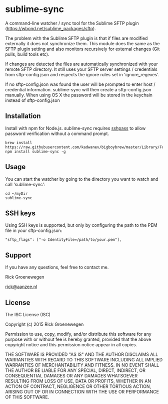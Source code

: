 # sublime-sync

A command-line watcher / sync tool for the Sublime SFTP plugin (https://wbond.net/sublime_packages/sftp). 

The problem with the Sublime SFTP plugin is that if files are modified externally it does not synchronize them. This module does the same as the SFTP plugin setting and also monitors recursively for external changes (Git pulls, build tools etc).

If changes are detected the files are automatically synchronized with your remote SFTP directory. It still uses your SFTP server settings / credentials from sftp-config.json and respects the ignore rules set in 'ignore_regexes'.

If no sftp-config.json was found the user will be prompted to enter host / credential information. sublime-sync will then create a sftp-config.json manually. When using OS X the password will be stored in the keychain instead of sftp-config.json

## Installation
Install with npm for Node.js. sublime-sync requires [sshpass](http://www.cyberciti.biz/faq/noninteractive-shell-script-ssh-password-provider) to allow password verification without a command prompt.

```
brew install https://raw.githubusercontent.com/kadwanev/bigboybrew/master/Library/Formula/sshpass.rb
npm install sublime-sync -g
```

## Usage
 
You can start the watcher by going to the directory you want to watch and call 'sublime-sync':

```
cd ~/myDir
sublime-sync
```

## SSH keys

Using SSH keys is supported, but only by configuring the path to the PEM file in your sftp-config.json:

```
"sftp_flags": ["-o IdentityFile=/path/to/your.pem"],
```

## Support

If you have any questions, feel free to contact me.

Rick Groenewegen

rick@aanzee.nl

## License
The ISC License (ISC)

Copyright (c) 2015 Rick Groenewegen

Permission to use, copy, modify, and/or distribute this software for any purpose with or without fee is hereby granted, provided that the above copyright notice and this permission notice appear in all copies.

THE SOFTWARE IS PROVIDED "AS IS" AND THE AUTHOR DISCLAIMS ALL WARRANTIES WITH REGARD TO THIS SOFTWARE INCLUDING ALL IMPLIED WARRANTIES OF MERCHANTABILITY AND FITNESS. IN NO EVENT SHALL THE AUTHOR BE LIABLE FOR ANY SPECIAL, DIRECT, INDIRECT, OR CONSEQUENTIAL DAMAGES OR ANY DAMAGES WHATSOEVER RESULTING FROM LOSS OF USE, DATA OR PROFITS, WHETHER IN AN ACTION OF CONTRACT, NEGLIGENCE OR OTHER TORTIOUS ACTION, ARISING OUT OF OR IN CONNECTION WITH THE USE OR PERFORMANCE OF THIS SOFTWARE.